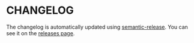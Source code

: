 # CHANGELOG

The changelog is automatically updated using [semantic-release][1]. You can see
it on the [releases page][2].

[1]: https://github.com/semantic-release/semantic-release
[2]: ../../releases
